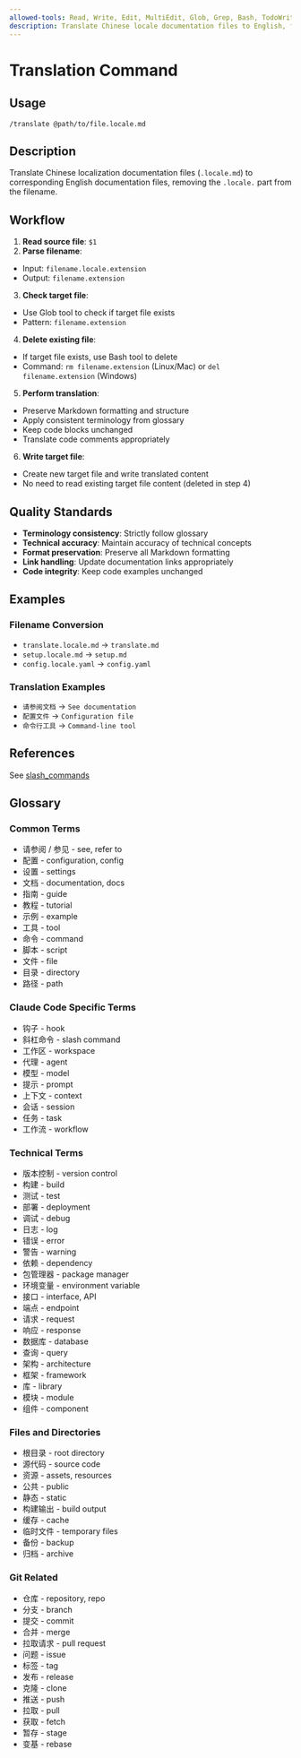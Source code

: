 ```yaml
---
allowed-tools: Read, Write, Edit, MultiEdit, Glob, Grep, Bash, TodoWrite, Task
description: Translate Chinese locale documentation files to English, following consistent terminology and quality standards
---
```


# Translation Command

## Usage
```
/translate @path/to/file.locale.md
```

## Description

Translate Chinese localization documentation files (`.locale.md`) to corresponding English documentation files, removing the `.locale.` part from the filename.

## Workflow

1. **Read source file**: `$1`
2. **Parse filename**:
  - Input: `filename.locale.extension`
  - Output: `filename.extension`
3. **Check target file**:
  - Use Glob tool to check if target file exists
  - Pattern: `filename.extension`
4. **Delete existing file**:
  - If target file exists, use Bash tool to delete
  - Command: `rm filename.extension` (Linux/Mac) or `del filename.extension` (Windows)
5. **Perform translation**:
  - Preserve Markdown formatting and structure
  - Apply consistent terminology from glossary
  - Keep code blocks unchanged
  - Translate code comments appropriately
6. **Write target file**:
  - Create new target file and write translated content
  - No need to read existing target file content (deleted in step 4)

## Quality Standards

- **Terminology consistency**: Strictly follow glossary
- **Technical accuracy**: Maintain accuracy of technical concepts
- **Format preservation**: Preserve all Markdown formatting
- **Link handling**: Update documentation links appropriately
- **Code integrity**: Keep code examples unchanged

## Examples

### Filename Conversion
- `translate.locale.md` → `translate.md`
- `setup.locale.md` → `setup.md`
- `config.locale.yaml` → `config.yaml`

### Translation Examples
- `请参阅文档` → `See documentation`
- `配置文件` → `Configuration file`
- `命令行工具` → `Command-line tool`

## References

See [slash_commands](https://docs.claude.com/en/docs/claude-code/slash-commands)

## Glossary

### Common Terms
- 请参阅 / 参见 - see, refer to
- 配置 - configuration, config
- 设置 - settings
- 文档 - documentation, docs
- 指南 - guide
- 教程 - tutorial
- 示例 - example
- 工具 - tool
- 命令 - command
- 脚本 - script
- 文件 - file
- 目录 - directory
- 路径 - path

### Claude Code Specific Terms
- 钩子 - hook
- 斜杠命令 - slash command
- 工作区 - workspace
- 代理 - agent
- 模型 - model
- 提示 - prompt
- 上下文 - context
- 会话 - session
- 任务 - task
- 工作流 - workflow

### Technical Terms
- 版本控制 - version control
- 构建 - build
- 测试 - test
- 部署 - deployment
- 调试 - debug
- 日志 - log
- 错误 - error
- 警告 - warning
- 依赖 - dependency
- 包管理器 - package manager
- 环境变量 - environment variable
- 接口 - interface, API
- 端点 - endpoint
- 请求 - request
- 响应 - response
- 数据库 - database
- 查询 - query
- 架构 - architecture
- 框架 - framework
- 库 - library
- 模块 - module
- 组件 - component

### Files and Directories
- 根目录 - root directory
- 源代码 - source code
- 资源 - assets, resources
- 公共 - public
- 静态 - static
- 构建输出 - build output
- 缓存 - cache
- 临时文件 - temporary files
- 备份 - backup
- 归档 - archive

### Git Related
- 仓库 - repository, repo
- 分支 - branch
- 提交 - commit
- 合并 - merge
- 拉取请求 - pull request
- 问题 - issue
- 标签 - tag
- 发布 - release
- 克隆 - clone
- 推送 - push
- 拉取 - pull
- 获取 - fetch
- 暂存 - stage
- 变基 - rebase
